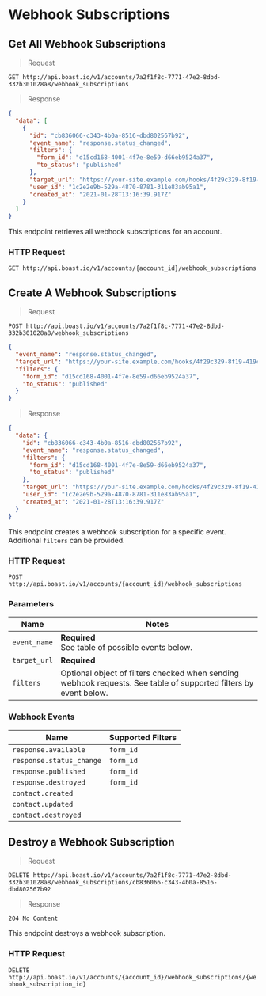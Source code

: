 # Webhook Subscriptions

## Get All Webhook Subscriptions

> Request

```
GET http://api.boast.io/v1/accounts/7a2f1f8c-7771-47e2-8dbd-332b301028a8/webhook_subscriptions
```

> Response

```json
{
  "data": [
    {
      "id": "cb836066-c343-4b0a-8516-dbd802567b92",
      "event_name": "response.status_changed",
      "filters": {
        "form_id": "d15cd168-4001-4f7e-8e59-d66eb9524a37",
        "to_status": "published"
      },
      "target_url": "https://your-site.example.com/hooks/4f29c329-8f19-419c-ad0a-519232d73ee8",
      "user_id": "1c2e2e9b-529a-4870-8781-311e83ab95a1",
      "created_at": "2021-01-28T13:16:39.917Z"
    }
  ]
}
```

This endpoint retrieves all webhook subscriptions for an account.

### HTTP Request

`GET http://api.boast.io/v1/accounts/{account_id}/webhook_subscriptions`

## Create A Webhook Subscriptions

> Request

```
POST http://api.boast.io/v1/accounts/7a2f1f8c-7771-47e2-8dbd-332b301028a8/webhook_subscriptions
```

```json
{
  "event_name": "response.status_changed",
  "target_url": "https://your-site.example.com/hooks/4f29c329-8f19-419c-ad0a-519232d73ee8",
  "filters": {
    "form_id": "d15cd168-4001-4f7e-8e59-d66eb9524a37",
    "to_status": "published"
  }
}
```

> Response

```json
{
  "data": {
    "id": "cb836066-c343-4b0a-8516-dbd802567b92",
    "event_name": "response.status_changed",
    "filters": {
      "form_id": "d15cd168-4001-4f7e-8e59-d66eb9524a37",
      "to_status": "published"
    },
    "target_url": "https://your-site.example.com/hooks/4f29c329-8f19-419c-ad0a-519232d73ee8",
    "user_id": "1c2e2e9b-529a-4870-8781-311e83ab95a1",
    "created_at": "2021-01-28T13:16:39.917Z"
  }
}
```

This endpoint creates a webhook subscription for a specific event. Additional `filters` can be provided.

### HTTP Request

`POST http://api.boast.io/v1/accounts/{account_id}/webhook_subscriptions`

### Parameters

| Name         | Notes                                                                                                            |
| ------------ | ---------------------------------------------------------------------------------------------------------------- |
| `event_name` | **Required** <br /> See table of possible events below.                                                          |
| `target_url` | **Required**                                                                                                     |
| `filters`    | Optional object of filters checked when sending webhook requests. See table of supported filters by event below. |

### Webhook Events

| Name                     | Supported Filters |
| ------------------------ | ----------------- |
| `response.available`     | `form_id`         |
| `response.status_change` | `form_id`         |
| `response.published`     | `form_id`         |
| `response.destroyed`     | `form_id`         |
| `contact.created`        |                   |
| `contact.updated`        |                   |
| `contact.destroyed`      |                   |

## Destroy a Webhook Subscription

> Request

```
DELETE http://api.boast.io/v1/accounts/7a2f1f8c-7771-47e2-8dbd-332b301028a8/webhook_subscriptions/cb836066-c343-4b0a-8516-dbd802567b92
```

> Response

```
204 No Content
```

This endpoint destroys a webhook subscription.

### HTTP Request

`DELETE http://api.boast.io/v1/accounts/{account_id}/webhook_subscriptions/{webhook_subscription_id}`
